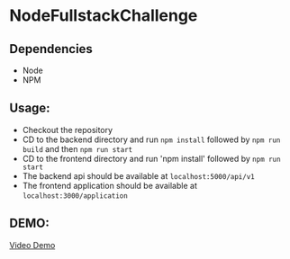 # NodeFullstackChallenge

## Dependencies
- Node
- NPM

## Usage:
- Checkout the repository
- CD to the backend directory and run `npm install` followed by `npm run build` and then `npm run start`
- CD to the frontend directory and run 'npm install' followed by `npm run start`
- The backend api should be available at `localhost:5000/api/v1`
- The frontend application should be available at `localhost:3000/application`

## DEMO:
[Video Demo](https://www.youtube.com/watch?v=aGyvDUow5nE)
